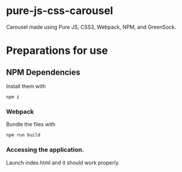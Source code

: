 # pure-js-css-carousel
Carousel made using Pure JS, CSS3, Webpack, NPM, and GreenSock.

# Preparations for use

## NPM Dependencies
Install them with
```
npm i
```

### Webpack
Bundle the files with

```
npm run build
```

### Accessing the application.

Launch index.html and it should work properly.
